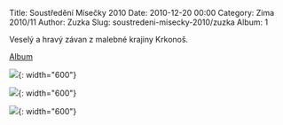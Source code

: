 Title: Soustředění Mísečky 2010
Date: 2010-12-20 00:00
Category: Zima 2010/11
Author: Zuzka
Slug: soustredeni-misecky-2010/zuzka
Album: 1

Veselý a hravý závan z malebné krajiny Krkonoš.

[Album](https://zuzavlckova.rajce.idnes.cz/Sous_kous_2010/)

![]({static}/static/zima-2010-11/alba/stadion.jpg){: width="600"}

![]({static}/static/zima-2010-11/alba/p-1010288.jpg){: width="600"}

![]({static}/static/zima-2010-11/alba/p-1010286.jpg){: width="600"}
